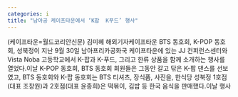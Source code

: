 ```yaml
---
categories: i
title: "남아공 케이프타운에서 ‘K팝  K푸드’ 행사"
---
```

(케이프타운=월드코리안신문) 김미혜 해외기자케이프타운 BTS 동호회, K-POP 동호회, 성북정이 지난 9월 30일 남아프리카공화국 케이프타운에 있는 JJ 컨퍼런스센터와 Vista Noba 고등학교에서 K-팝과 K-푸드, 그리고 한류 상품을 함께 소개하는 행사를 열었다.이날 K-POP 동호회, BTS 동호회 회원들은 그동안 갈고 닦은 K-팝 댄스를 선보였고, BTS 동호회와 K-팝 동호회는 BTS 티셔츠, 장식품, 사진을, 한식당 성북정 1호점(대표 조창원)과 2호점(대표 윤종희)은 떡볶이, 김밥 등 한국 음식을 판매했다.이날 행사